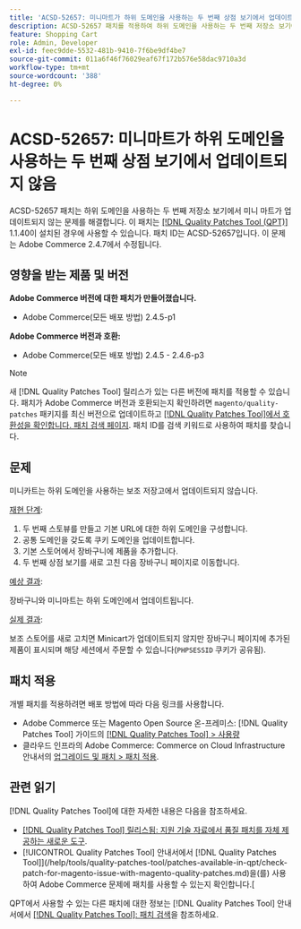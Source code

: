 ```yaml
---
title: 'ACSD-52657: 미니마트가 하위 도메인을 사용하는 두 번째 상점 보기에서 업데이트되지 않음'
description: ACSD-52657 패치를 적용하여 하위 도메인을 사용하는 두 번째 저장소 보기에서 미니 마트가 업데이트되지 않는 Adobe Commerce 문제를 해결합니다.
feature: Shopping Cart
role: Admin, Developer
exl-id: feec9dde-5532-481b-9410-7f6be9df4be7
source-git-commit: 011a6f46f76029eaf67f172b576e58dac9710a3d
workflow-type: tm+mt
source-wordcount: '388'
ht-degree: 0%

---
```


# ACSD-52657: 미니마트가 하위 도메인을 사용하는 두 번째 상점 보기에서 업데이트되지 않음

ACSD-52657 패치는 하위 도메인을 사용하는 두 번째 저장소 보기에서 미니 마트가 업데이트되지 않는 문제를 해결합니다. 이 패치는 [[!DNL Quality Patches Tool (QPT)]](https://experienceleague.adobe.com/en/docs/commerce-operations/tools/quality-patches-tool/quality-patches-tool-to-self-serve-quality-patches) 1.1.40이 설치된 경우에 사용할 수 있습니다. 패치 ID는 ACSD-52657입니다. 이 문제는 Adobe Commerce 2.4.7에서 수정됩니다.

## 영향을 받는 제품 및 버전

**Adobe Commerce 버전에 대한 패치가 만들어졌습니다.**

* Adobe Commerce(모든 배포 방법) 2.4.5-p1

**Adobe Commerce 버전과 호환:**

* Adobe Commerce(모든 배포 방법) 2.4.5 - 2.4.6-p3

>[!NOTE]
>
>새 [!DNL Quality Patches Tool] 릴리스가 있는 다른 버전에 패치를 적용할 수 있습니다. 패치가 Adobe Commerce 버전과 호환되는지 확인하려면 `magento/quality-patches` 패키지를 최신 버전으로 업데이트하고 [[!DNL Quality Patches Tool]에서 호환성을 확인합니다. 패치 검색 페이지](https://experienceleague.adobe.com/tools/commerce-quality-patches/index.html). 패치 ID를 검색 키워드로 사용하여 패치를 찾습니다.

## 문제

미니카트는 하위 도메인을 사용하는 보조 저장고에서 업데이트되지 않습니다.

<u>재현 단계</u>:

1. 두 번째 스토뷰를 만들고 기본 URL에 대한 하위 도메인을 구성합니다.
1. 공통 도메인을 갖도록 쿠키 도메인을 업데이트합니다.
1. 기본 스토어에서 장바구니에 제품을 추가합니다.
1. 두 번째 상점 보기를 새로 고친 다음 장바구니 페이지로 이동합니다.

<u>예상 결과</u>:

장바구니와 미니마트는 하위 도메인에서 업데이트됩니다.

<u>실제 결과</u>:

보조 스토어를 새로 고치면 Minicart가 업데이트되지 않지만 장바구니 페이지에 추가된 제품이 표시되며 해당 세션에서 주문할 수 있습니다(`PHPSESSID` 쿠키가 공유됨).

## 패치 적용

개별 패치를 적용하려면 배포 방법에 따라 다음 링크를 사용합니다.

* Adobe Commerce 또는 Magento Open Source 온-프레미스: [!DNL Quality Patches Tool] 가이드의 [[!DNL Quality Patches Tool] > 사용량](/help/tools/quality-patches-tool/usage.md)
* 클라우드 인프라의 Adobe Commerce: Commerce on Cloud Infrastructure 안내서의 [업그레이드 및 패치 > 패치 적용](https://experienceleague.adobe.com/docs/commerce-cloud-service/user-guide/develop/upgrade/apply-patches.html).

## 관련 읽기

[!DNL Quality Patches Tool]에 대한 자세한 내용은 다음을 참조하세요.

* [[!DNL Quality Patches Tool] 릴리스됨: 지원 기술 자료에서 품질 패치를 자체 제공하는 새로운 도구](https://experienceleague.adobe.com/en/docs/commerce-operations/tools/quality-patches-tool/quality-patches-tool-to-self-serve-quality-patches).
* [!UICONTROL Quality Patches Tool] 안내서에서  [!DNL Quality Patches Tool]](/help/tools/quality-patches-tool/patches-available-in-qpt/check-patch-for-magento-issue-with-magento-quality-patches.md)을(를) 사용하여 Adobe Commerce 문제에 패치를 사용할 수 있는지 확인합니다.[


QPT에서 사용할 수 있는 다른 패치에 대한 정보는 [!DNL Quality Patches Tool] 안내서에서 [[!DNL Quality Patches Tool]: 패치 검색](https://experienceleague.adobe.com/tools/commerce-quality-patches/index.html)을 참조하세요.
